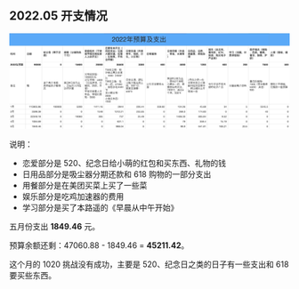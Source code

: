 ## 2022.05 开支情况

![五月](images/2022-5.png)

说明：

- 恋爱部分是 520、纪念日给小萌的红包和买东西、礼物的钱
- 日用品部分是吸尘器分期还款和 618 购物的一部分支出
- 用餐部分是在美团买菜上买了一些菜
- 娱乐部分是吃鸡加速器的费用
- 学习部分是买了本路遥的《早晨从中午开始》

五月份支出 **1849.46** 元。

预算余额还剩：47060.88 - 1849.46 = **45211.42**。

这个月的 1020 挑战没有成功，主要是 520、纪念日之类的日子有一些支出和 618 要买些东西。